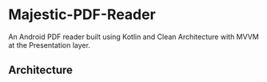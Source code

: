 # Majestic-PDF-Reader
An Android PDF reader built using Kotlin and Clean Architecture with MVVM at the Presentation layer.

## Architecture

